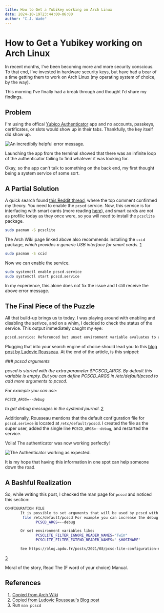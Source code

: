 ```yaml
---
title: How to Get a Yubikey working on Arch Linux
date: 2024-10-19T23:44:00-06:00
author: "C.J. Wade"
---
```

# How to Get a Yubikey working on Arch Linux

In recent months, I've been becoming more and more security conscious. To that end, I've invested in hardware security keys, but have had a bear of a time getting them to work on Arch Linux (my operating system of choice, by the way).

This morning I've finally had a break through and thought I'd share my findings.

## Problem

I'm using the offical [Yubico Authenticator](https://www.yubico.com/products/yubico-authenticator/#h-download-yubico-authenticator) app and no accounts, passkeys, certificates, or slots would show up in their tabs. Thankfully, the key itself did show up.

![An incredibily helpful error message.](/img/yubi_failure.png)

Launching the app from the terminal showed that there was an infinite loop of the authenticator failing to find whatever it was looking for.

Okay, so the app can't talk to something on the back end, my first thought being a system service of some sort.

## A Partial Solution

A quick search found [this Reddit thread](https://www.reddit.com/r/yubikey/comments/stnuua/how_do_i_get_yubico_authenticator_to_work_on/), where the top comment confirmed my theory. You need to enable the `pcscd` service. Now, this service is for interfacing with smart cards (more reading [here](https://wiki.archlinux.org/title/Smartcards)), and smart cards are not as profilic today as they once were, so you will need to install the `pcsclite` package.

```bash
sudo pacman -S pcsclite
```

The Arch Wiki page linked above also recommends installing the `ccid` package, _which provides a generic USB interface for smart cards._ [1](#1)

```bash
sudo pacman -S ccid
```

Now we can enable the service.

```bash
sudo systemctl enable pcscd.service
sudo systemctl start pcscd.service
```

In my experience, this alone does not fix the issue and I still receive the above error message.

## The Final Piece of the Puzzle

All that build-up brings us to today. I was playing around with enabling and disabling the serivce, and on a whim, I decided to check the status of the service. This output immediately caught my eye:

```bash
pcscd.service: Referenced but unset environment variable evaluates to an empty string: PCSCD_ARGS
```

Plugging that into your search engine of choice should lead you to this [blog post by Ludovic Rousseau](https://ludovicrousseau.blogspot.com/2021/08/pcsc-lite-configuration-using.html). At the end of the article, is this snippet:

_### pcscd arguments_

_pcscd is started with the extra parameter $PCSCD_ARGS. By default this variable is empty. But you can define PCSCD_ARGS in /etc/default/pcscd to add more arguments to pcscd._

_For example you can use:_

_`PCSCD_ARGS=--debug`_

_to get debug messages in the systemd journal._ [2](#2)

Additionally, Rousseau mentions that the default configuration file for `pcscd.serivce` is located at `/etc/default/pcscd`. I created the file as the super user, added the single line `PCSCD_ARGS=--debug`, and restarted the service.

Voila! The authenticator was now working perfectly!

![The Authenticator working as expected.](/img/yubi_success.png)

It is my hope that having this information in one spot can help someone down the road.

## A Bashful Realization

So, while writing this post, I checked the man page for `pcscd` and noticed this section:

```bash
CONFIGURATION FILE
       It is possible to set arguments that will be used by pcscd with the configuration
        file /etc/default/pcscd For example you can increase the debug level using:
              PCSCD_ARGS=--debug

       Or set environment variables like:
              PCSCLITE_FILTER_IGNORE_READER_NAMES="Twin"
              PCSCLITE_FILTER_EXTEND_READER_NAMES=" $HOSTNAME"

       See https://blog.apdu.fr/posts/2021/08/pcsc-lite-configuration-using/ ⟨⟩ for more details.
```
[3](#3)

Moral of the story, Read The (F word of your choice) Manual.

## References

1. <a name="1"></a> [Copied from Arch Wiki](https://wiki.archlinux.org/title/Smartcards)
2. <a name="2"></a> [Copied from Ludovic Rousseau's Blog post](https://ludovicrousseau.blogspot.com/2021/08/pcsc-lite-configuration-using.html)
3. <a name="3"></a> Run `man pcscd`
